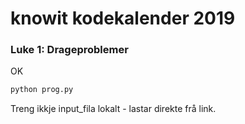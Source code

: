 # knowit kodekalender 2019

### Luke 1: Drageproblemer
OK  
```bash
python prog.py
```
Treng ikkje input_fila lokalt - lastar direkte frå link.
